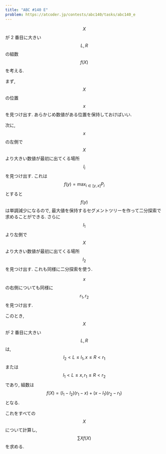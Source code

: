 ```yaml
---
title: "ABC #140 E"
problem: https://atcoder.jp/contests/abc140/tasks/abc140_e
---
```

$$ X $$ が 2 番目に大きい $$ L, R $$ の組数 $$ f(X) $$ を考える.

まず, $$ X $$ の位置 $$ x $$ を見つけ出す. あらかじめ数値がある位置を保持しておけばいい.

次に, $$ x $$ の左側で $$ X $$ より大きい数値が最初に出てくる場所 $$ l_i $$ を見つけ出す. これは $$ f(y) = \max_{i \in [y, x]} P_i $$ とすると $$ f(y) $$ は単調減少になるので, 最大値を保持するセグメントツリーを作って二分探索で求めることができる. さらに $$ l_1 $$ より左側で $$ X $$ より大きい数値が最初に出てくる場所 $$ l_2 $$ を見つけ出す. これも同様に二分探索を使う.

$$ x $$ の右側についても同様に $$ r_1, r_2 $$ を見つけ出す.

このとき, $$ X $$ が 2 番目に大きい $$ L, R $$ は, $$ l_2 \lt L \leq l_1, x \leq R \lt r_1 $$ または $$ l_1 \lt L \leq x, r_1 \leq R \lt r_2 $$ であり, 組数は $$ f(X) = (l_1-l_2)(r_1-x) + (x-l_1)(r_2-r_1) $$ となる.

これをすべての $$ X $$ について計算し, $$ \sum X f(X) $$ を求める.
